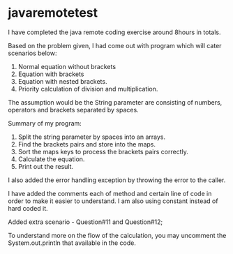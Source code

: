 # javaremotetest

I have completed the java remote coding exercise around 8hours in totals.

Based on the problem given, I had come out with program which will cater scenarios below:
1. Normal equation without brackets
2. Equation with brackets
3. Equation with nested brackets.
4. Priority calculation of division and multiplication.

The assumption would be the String parameter are consisting of numbers, operators and brackets separated by spaces.

Summary of my program:
1. Split the string parameter by spaces into an arrays.
2. Find the brackets pairs and store into the maps.
3. Sort the maps keys to process the brackets pairs correctly.
4. Calculate the equation.
5. Print out the result.

I also added the error handling exception by throwing the error to the caller.

I have added the comments each of method and certain line of code in order to make it easier to understand. I am also using constant instead of hard coded it.

Added extra scenario - Question#11 and Question#12;

To understand more on the flow of the calculation, you may uncomment the System.out.println that available in the code.




